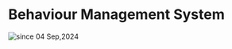 # Behaviour Management System

<p>
  <img src="https://komarev.com/ghpvc/?username=isaka-b&label=B%20System&color=0e75b6&style=flat" alt="since 04 Sep,2024" />
</p>
